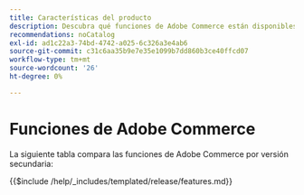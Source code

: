 ```yaml
---
title: Características del producto
description: Descubra qué funciones de Adobe Commerce están disponibles en cada versión.
recommendations: noCatalog
exl-id: ad1c22a3-74bd-4742-a025-6c326a3e4ab6
source-git-commit: c31c6aa35b9e7e35e1099b7dd860b3ce40ffcd07
workflow-type: tm+mt
source-wordcount: '26'
ht-degree: 0%

---
```


# Funciones de Adobe Commerce

La siguiente tabla compara las funciones de Adobe Commerce por versión secundaria:

{{$include /help/_includes/templated/release/features.md}}
